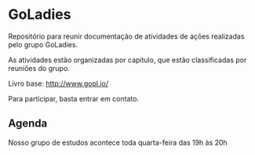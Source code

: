 # GoLadies

Repositório para reunir documentação de atividades de ações realizadas pelo grupo GoLadies.

As atividades estão organizadas por capitulo, que estão classificadas por reuniões do grupo.

Livro base: http://www.gopl.io/

Para participar, basta entrar em contato.

## Agenda
Nosso grupo de estudos acontece toda quarta-feira das 19h às 20h
